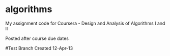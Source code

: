 algorithms
==========

My assignment code for Coursera - Design and Analysis of Algorithms I and II

Posted after course due dates

#Test Branch Created 12-Apr-13
